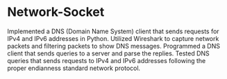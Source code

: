 # Network-Socket
Implemented a DNS (Domain Name System) client that sends requests for IPv4 and IPv6 addresses in Python. Utilized Wireshark to capture network packets and filtering packets to show DNS messages. Programmed a DNS client that sends queries to a server and parse the replies. Tested DNS queries that sends requests to IPv4 and IPv6 addresses following the proper endianness standard network protocol. 
